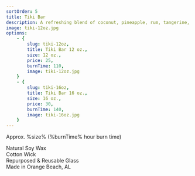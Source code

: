 ```yaml
---
sortOrder: 5
title: Tiki Bar
description: A refreshing blend of coconut, pineapple, rum, tangerine, banana, and melon
image: tiki-12oz.jpg
options:
    - {
        slug: tiki-12oz,
        title: Tiki Bar 12 oz.,
        size: 12 oz.,
        price: 25,
        burnTime: 110,
        image: tiki-12oz.jpg
    }
    - {
        slug: tiki-16oz,
        title: Tiki Bar 16 oz.,
        size: 16 oz.,
        price: 30,
        burnTime: 140,
        image: tiki-16oz.jpg
    }
---
```


Approx. %size% (%burnTime% hour burn time)<br>

Natural Soy Wax<br>
Cotton Wick<br>
Repurposed & Reusable Glass<br>
Made in Orange Beach, AL